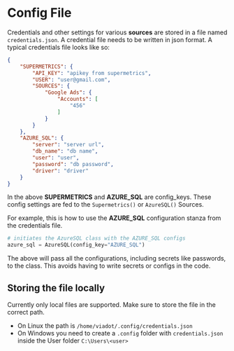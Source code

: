 # Config File

Credentials and other settings for various **sources** are stored in a file named `credentials.json`. A credential file needs to be written in json format. A typical credentials file looks like so:

```json
{
    "SUPERMETRICS": {
        "API_KEY": "apikey from supermetrics",
        "USER": "user@gmail.com",
        "SOURCES": {
            "Google Ads": {
                "Accounts": [
                    "456"
                ]
            }
        }
    },
    "AZURE_SQL": {
        "server": "server url",
        "db_name": "db name",
        "user": "user",
        "password": "db password",
        "driver": "driver"
    }
}
```

In the above **SUPERMETRICS** and **AZURE_SQL** are config_keys. These config settings are fed to the `Supermetrics()` or `AzureSQL()` Sources.

For example, this is how to use the **AZURE_SQL** configuration stanza from the credentials file.

```python
# initiates the AzureSQL class with the AZURE_SQL configs
azure_sql = AzureSQL(config_key="AZURE_SQL")
```

The above will pass all the configurations, including secrets like passwords, to the class. This avoids having to write secrets or configs in the code.

## Storing the file locally

Currently only local files are supported. Make sure to store the file in the correct path. 

* On Linux the path is `/home/viadot/.config/credentials.json`
* On Windows you need to create a `.config` folder with `credentials.json` inside the User folder `C:\Users\<user>`